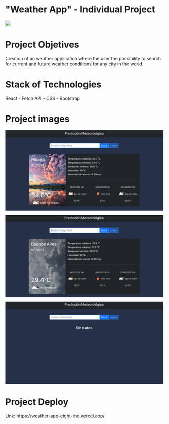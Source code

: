 # "Weather App" - Individual Project

<p align='left'>
    <img src='https://www.lifeder.com/wp-content/uploads/2021/10/clima-tipos.jpg' width=400px</img>
</p>

# Project Objetives
Creation of an weather application where the user the possibility to search for current and future weather conditions for any city in the world.

# Stack of Technologies

React - Fetch API - CSS - Bootstrap

# Project images

<kbd>
<img src="https://github.com/micaelpicco/weather-app/blob/main/weather-app/public/Captura%20de%20Pantalla%202023-01-06%20a%20la(s)%2011.36.31.png" width=500 align="center"
 />
 </kbd>

 <img src="https://github.com/micaelpicco/weather-app/blob/main/weather-app/public/Captura%20de%20Pantalla%202023-01-06%20a%20la(s)%2011.36.46.png" width=500 align="center"
 />
 
 <img src="https://github.com/micaelpicco/weather-app/blob/main/weather-app/public/Captura%20de%20Pantalla%202023-01-06%20a%20la(s)%2011.36.17.png" width=500 align="center"
 />

# Project Deploy

Link: https://weather-app-eight-rho.vercel.app/
